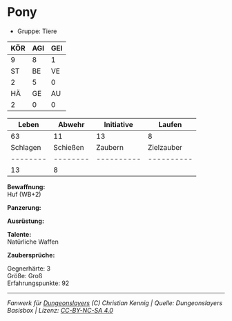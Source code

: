 # Pony  
- Gruppe: Tiere  

| KÖR | AGI | GEI |  
| --- | --- | --- |  
| 9   | 8   | 1   |
| ST  | BE  | VE  |  
| 2   | 5   | 0   |
| HÄ  | GE  | AU  |  
| 2   | 0   | 0   |


| Leben    | Abwehr   | Initiative | Laufen     |
| -------- | -------- | ---------- | ---------- |
| 63       | 11       | 13         | 8          |
| Schlagen | Schießen | Zaubern    | Zielzauber |
| -------- | -------- | ---------- | ---------- |
| 13       | 8        |            |            |

**Bewaffnung:**  
Huf (WB+2)

**Panzerung:**  


**Ausrüstung:**  


**Talente:**  
Natürliche Waffen

**Zaubersprüche:**  


Gegnerhärte: 3  
Größe: Groß  
Erfahrungspunkte: 92  



___
*Fanwerk für [Dungeonslayers](https://www.dungeonslayers.net/) (C) Christian Kennig | Quelle: Dungeonslayers Basisbox | Lizenz: [CC-BY-NC-SA 4.0](https://creativecommons.org/licenses/by-nc-sa/4.0/deed.de)*